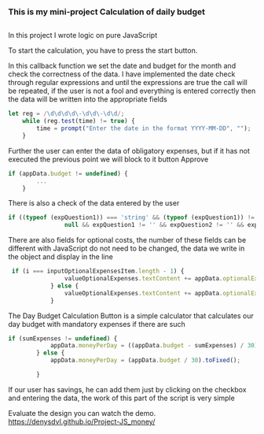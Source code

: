 ### This is my mini-project Calculation of daily budget <h2>
        
In this project I wrote logic on pure JavaScript 

To start the calculation, you have to press the start button.

In this callback function we set the date and budget for the month and 
check the correctness of the data. I have implemented the date check 
through regular expressions and until the expressions are true the 
call will be repeated, if the user is not a fool and everything is 
entered correctly then the data will be written into the appropriate fields 

```javascript
let reg = /\d\d\d\d\-\d\d\-\d\d/;
    while (reg.test(time) != true) {
        time = prompt("Enter the date in the format YYYY-MM-DD", "");
    }
```

Further the user can enter the data of obligatory expenses,
but if it has not executed the previous point we will block to it button Approve

```javascript
if (appData.budget != undefined) {
        ...
    }
```

There is also a check of the data entered by the user 

```javascript
if ((typeof (expQuestion1)) === 'string' && (typeof (expQuestion1)) != null && (typeof (expQuestion2)) !=
                null && expQuestion1 != '' && expQuestion2 != '' && expQuestion1.length < 50)
```

There are also fields for optional costs, the number of these fields can be different with JavaScript 
do not need to be changed, the data we write in the object and display in the line 

```javascript
 if (i === inputOptionalExpensesItem.length - 1) {
                valueOptionalExpenses.textContent += appData.optionalExpenses[i];
            } else {
                valueOptionalExpenses.textContent += appData.optionalExpenses[i] + ", ";
            }
```

The Day Budget Calculation Button is a simple calculator
that calculates our day budget with mandatory expenses if there are such 

```javascript
if (sumExpenses != undefined) {
            appData.moneyPerDay = ((appData.budget - sumExpenses) / 30).toFixed();
        } else {
            appData.moneyPerDay = (appData.budget / 30).toFixed();

        }
```

If our user has savings, he can add them just by
clicking on the checkbox and entering the data, the 
work of this part of the script is very simple 

Evaluate the design you can watch the demo.
https://denysdvl.github.io/Project-JS_money/


